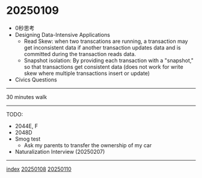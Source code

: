 <head><meta name="viewport" content="width=device-width, initial-scale=1.0, user-scalable=yes" /><meta charset="UTF-8"></head>

# 20250109

- 0秒思考
- Designing Data-Intensive Applications
	- Read Skew: when two transcations are running, a transaction may get inconsistent data if another transaction updates data and is committed during the transaction reads data.
	- Snapshot isolation: By providing each transaction with a "snapshot," so that transactions get consistent data (does not work for write skew where multiple transactions insert or update)
- Civics Questions

---

30 minutes walk

---

TODO:

- 2044E, F
- 2048D
- Smog test
	- Ask my parents to transfer the ownership of my car
- Naturalization Interview (20250207)

---

[index](../../index.html)
[20250108](20250108.html)
[20250110](20250110.html)
